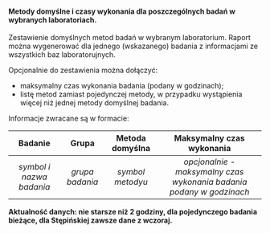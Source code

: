 #### Metody domyślne i czasy wykonania dla poszczególnych badań w wybranych laboratoriach.

Zestawienie domyślnych metod badań w wybranym laboratorium. Raport można wygenerować dla jednego (wskazanego)
badania z informacjami ze wszystkich baz laboratorujnych.

Opcjonalnie do zestawienia można dołączyć:
* maksymalny czas wykonania badania (podany w godzinach);
* listę metod zamiast pojedynczej metody, w przypadku wystąpienia więcej niż jednej metody domyślnej badania.

Informacje zwracane są w formacie:

|         Badanie          |      Grupa      | Metoda domyślna  |                      Maksymalny czas wykonania                       |
|:------------------------:|:---------------:|:----------------:|:--------------------------------------------------------------------:|
| *symbol i nazwa badania* | *grupa badania* | *symbol metodyu* | *opcjonalnie - maksymalny czas wykonania badania podany w godzinach* |

__Aktualność danych: nie starsze niż 2 godziny, dla pojedynczego badania bieżące, dla Stępińskiej zawsze dane z wczoraj.__
